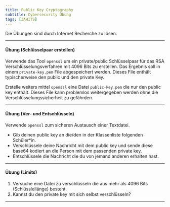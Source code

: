 ```yaml
---
title: Public Key Cryptography
subtitle: Cybersecurity Übung
tags: [3AHITS]
---
```


Die Übungen sind durch Internet Recherche zu lösen.

---

#### Übung (Schlüsselpaar erstellen)

Verwende das Tool `openssl` um ein private/public Schlüsselpaar für das RSA Verschlüsselungsverfahren mit 4096 Bits zu erstellen. Das Ergebnis soll in einem `private-key.pem` File abgespeichert werden. Dieses File enthält typischerweise den public und den private Key.

Erstelle weiters mittel `openssl` eine Datei `public-key.pem` die nur den public key enthält. Dieses File kann problemlos weitergegeben werden ohne die Verschlüsselungssicherheit zu gefährden.

---

#### Übung (Ver- und Entschlüsseln)

Verwende `openssl` zum sicheren Austausch einer Textdatei. 

- Gib deinen public key an die/den in der Klassenliste folgenden Schüler*in.
- Verschlüssele deine Nachricht mit dem public key und sende diese base64 kodiert an die Person mit dem passenden private key. 
- Entschlüssele die Nachricht die du von jemand anderen erhalten hast.

---

#### Übung (Limits)

1. Versuche eine Datei zu verschlüsseln die aus mehr als 4096 Bits (Schlüsslellänge) besteht.
2. Kannst du den private key mit sich selbst verschlüsseln?

---
